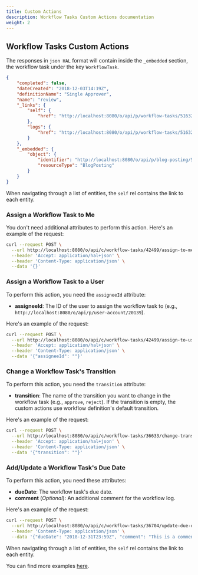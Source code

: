 ```yaml
---
title: Custom Actions
description: Workflow Tasks Custom Actions documentation
weight: 2
---
```


## Workflow Tasks Custom Actions

The responses in `json HAL` format will contain inside the `_embedded` section, the workflow task under the key `WorkflowTask`.

```json
{
    "completed": false,
    "dateCreated": "2018-12-03T14:19Z",
    "definitionName": "Single Approver",
    "name": "review",
    "_links": {
        "self": {
            "href": "http://localhost:8080/o/api/p/workflow-tasks/51632"
        },
        "logs": {
            "href": "http://localhost:8080/o/api/p/workflow-tasks/51632/workflow-logs"
        }
    },
    "_embedded": {
        "object": {
            "identifier": "http://localhost:8080/o/api/p/blog-posting/51621",
            "resourceType": "BlogPosting"
        }
    }
}
```

When navigating through a list of entities, the `self` rel contains the link to each entity. 

### Assign a Workflow Task to Me

You don't need additional attributes to perform this action. Here's an example of the request: 

```bash
curl --request POST \
  --url http://localhost:8080/o/api/c/workflow-tasks/42499/assign-to-me \
  --header 'Accept: application/hal+json' \
  --header 'Content-Type: application/json' \
  --data '{}'
```

### Assign a Workflow Task to a User

To perform this action, you need the `assigneeId` attribute: 

* **assigneeId**: The ID of the user to assign the workflow task to (e.g., `http://localhost:8080/o/api/p/user-account/20139`).

Here's an example of the request: 

```bash
curl --request POST \
  --url http://localhost:8080/o/api/c/workflow-tasks/42499/assign-to-user \
  --header 'Accept: application/hal+json' \
  --header 'Content-Type: application/json' \
  --data '{"assigneeId": ""}'
```

### Change a Workflow Task's Transition

To perform this action, you need the `transition` attribute:

* **transition**: The name of the transition you want to change in the workflow task (e.g., `approve`, `reject`). If the transition is empty, the custom actions use workflow definition's default transition.

Here's an example of the request: 

```bash
curl --request POST \
  --url http://localhost:8080/o/api/c/workflow-tasks/36633/change-transition \
  --header 'Accept: application/hal+json' \
  --header 'Content-Type: application/json' \
  --data '{"transition": ""}'
```

### Add/Update a Workflow Task's Due Date

To perform this action, you need these attributes:

* **dueDate**: The workflow task's due date.
* **comment** (_Optional_): An additional comment for the workflow log.

Here's an example of the request: 

```bash
curl --request POST \
  --url http://localhost:8080/o/api/c/workflow-tasks/36704/update-due-date \
  --header 'Content-Type: application/json' \
  --data '{"dueDate": "2018-12-31T23:59Z", "comment": "This is a comment"}'
```

When navigating through a list of entities, the `self` rel contains the link to each entity. 

You can find more examples [here](/docs/my-user-account/workflow-tasks/custom-actions/examples.html). 
